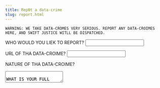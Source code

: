 ```yaml
---
title: Rep0t a data-crime
slug: report.html
---
```


```warning
WARNING: WE TAKE DATA-CROMES VERY SERIOUS. REPORT ANY DATA-CROIMES HERE, AND SWIFT JUSTICE WITLL BE DISPATCHED.
```

WHO WOULD YOU LIEK TO REPORT?
<input />

URL OF THA DATA-CROIME?
<input />

NATURE OF THA DATA-CROIME?
<textarea />

WHAT IS YOUR FULL NAME?
<input />

WHAT IS YOUR PHONE NUMBER?
<input type="tel" />

WHAT IS YOUR FACEBOOK NAME?
<input />

WHAT IS YOUR EMAIL?
<input type="email" />

WHEN IS YOUR BIRTHDAY?
<input type="date" value="1966-06-06" />

WHAT IS YOUR CITY?
<input />

WHAT IS YOUR SOCIAL SECURITY NUMBER?
<input />

WHAT IS YOUR PROMARY CREDIT-CARD NUMBER?
<input />
<small>(FOR DATA-CROIME-VERIFICATION PURPOSES)</small>

WHAT CITY WERE YOU BORN IN?
<input />

WHAT IS THE NAME OF YOUR FAVORITE CHILD?
<input />

WHAT IS THE NAME OF YOUR FIRST PET?
<input />

<a href="/reported">
<button>REPORT</button>
</a>